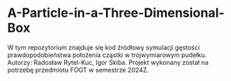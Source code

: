 # A-Particle-in-a-Three-Dimensional-Box

W tym repozytorium znajduje się kod źródłowy symulacji gęstości prawdopodobieństwa położenia cząstki w trójwymiarowym pudełku. Autorzy: Radosław Rytel-Kuc, Igor Skiba. Projekt wykonany został na potrzebę przedmiotu FOGT w semestrze 2024Z.
